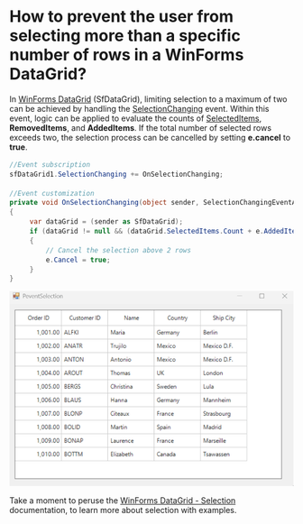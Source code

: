 # How to prevent the user from selecting more than a specific number of rows in a WinForms DataGrid?

In [WinForms DataGrid](https://www.syncfusion.com/winforms-ui-controls/datagrid) (SfDataGrid), limiting selection to a maximum of two can be achieved by handling the [SelectionChanging](https://help.syncfusion.com/cr/windowsforms/Syncfusion.WinForms.DataGrid.SfDataGrid.html#Syncfusion_WinForms_DataGrid_SfDataGrid_SelectionChanging) event. Within this event, logic can be applied to evaluate the counts of [SelectedItems](https://help.syncfusion.com/cr/windowsforms/Syncfusion.WinForms.DataGrid.SfDataGrid.html#Syncfusion_WinForms_DataGrid_SfDataGrid_SelectedItems), **RemovedItems**, and **AddedItems**. If the total number of selected rows exceeds two, the selection process can be cancelled by setting  **e.cancel** to **true**.

```csharp
//Event subscription
sfDataGrid1.SelectionChanging += OnSelectionChanging;

//Event customization
private void OnSelectionChanging(object sender, SelectionChangingEventArgs e)
{
     var dataGrid = (sender as SfDataGrid);
     if (dataGrid != null && (dataGrid.SelectedItems.Count + e.AddedItems.Count - e.RemovedItems.Count > 2))
     {
         // Cancel the selection above 2 rows
         e.Cancel = true;
     }
}
```

![Prevent the selection](PreventSelection.gif)

Take a moment to peruse the [WinForms DataGrid - Selection](https://help.syncfusion.com/windowsforms/datagrid/selection) documentation, to learn more about selection with examples.